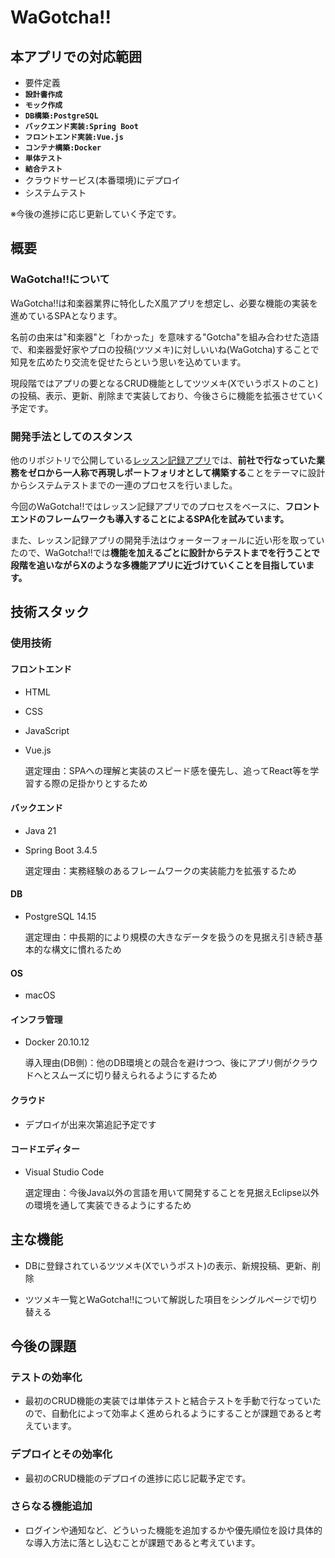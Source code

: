 # WaGotcha!!

## 本アプリでの対応範囲
- 要件定義
- **`設計書作成`**
- **`モック作成`**
- **`DB構築:PostgreSQL`**
- **`バックエンド実装:Spring Boot`**
- **`フロントエンド実装:Vue.js`**
- **`コンテナ構築:Docker`**
- **`単体テスト`**
- **`結合テスト`**
- クラウドサービス(本番環境)にデプロイ
- システムテスト

※今後の進捗に応じ更新していく予定です。
## 概要
### WaGotcha!!について
WaGotcha!!は和楽器業界に特化したX風アプリを想定し、必要な機能の実装を進めているSPAとなります。

名前の由来は"和楽器"と「わかった」を意味する"Gotcha"を組み合わせた造語で、和楽器愛好家やプロの投稿(ツツメキ)に対しいいね(WaGotcha)することで知見を広めたり交流を促せたらという思いを込めています。

現段階ではアプリの要となるCRUD機能としてツツメキ(Xでいうポストのこと)の投稿、表示、更新、削除まで実装しており、今後さらに機能を拡張させていく予定です。

### 開発手法としてのスタンス

他のリポジトリで公開している[レッスン記録アプリ](https://github.com/MasaNakamura-ctrl/lesson-assumed-app)では、**前社で行なっていた業務をゼロから一人称で再現しポートフォリオとして構築する**ことをテーマに設計からシステムテストまでの一連のプロセスを行いました。

今回のWaGotcha!!ではレッスン記録アプリでのプロセスをベースに、**フロントエンドのフレームワークも導入することによるSPA化を試みています。**

また、レッスン記録アプリの開発手法はウォーターフォールに近い形を取っていたので、WaGotcha!!では**機能を加えるごとに設計からテストまでを行うことで段階を追いながらXのような多機能アプリに近づけていくことを目指しています。**

## 技術スタック
### 使用技術
#### フロントエンド
- HTML
- CSS
- JavaScript
- Vue.js

    選定理由：SPAへの理解と実装のスピード感を優先し、追ってReact等を学習する際の足掛かりとするため

#### バックエンド
- Java 21
- Spring Boot 3.4.5

    選定理由：実務経験のあるフレームワークの実装能力を拡張するため

#### DB
- PostgreSQL 14.15

    選定理由：中長期的により規模の大きなデータを扱うのを見据え引き続き基本的な構文に慣れるため

#### OS
- macOS

#### インフラ管理
- Docker 20.10.12

    導入理由(DB側)：他のDB環境との競合を避けつつ、後にアプリ側がクラウドへとスムーズに切り替えられるようにするため

#### クラウド
- デプロイが出来次第追記予定です

#### コードエディター
- Visual Studio Code

    選定理由：今後Java以外の言語を用いて開発することを見据えEclipse以外の環境を通して実装できるようにするため

## 主な機能
- DBに登録されているツツメキ(Xでいうポスト)の表示、新規投稿、更新、削除

- ツツメキ一覧とWaGotcha!!について解説した項目をシングルページで切り替える

## 今後の課題
### テストの効率化
- 最初のCRUD機能の実装では単体テストと結合テストを手動で行なっていたので、自動化によって効率よく進められるようにすることが課題であると考えています。

### デプロイとその効率化
- 最初のCRUD機能のデプロイの進捗に応じ記載予定です。

### さらなる機能追加
- ログインや通知など、どういった機能を追加するかや優先順位を設け具体的な導入方法に落とし込むことが課題であると考えています。